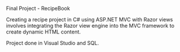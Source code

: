 Final Project - RecipeBook

Creating a recipe project in C# using ASP.NET MVC with Razor views involves integrating the Razor view engine into the MVC framework to create dynamic HTML content.

Project done in Visual Studio and SQL.
